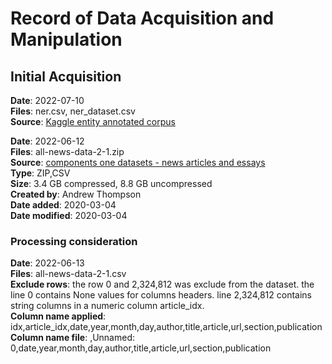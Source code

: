 # Record of Data Acquisition and Manipulation

## Initial Acquisition

**Date**: 2022-07-10<br/>
**Files**: ner.csv, ner_dataset.csv<br/>
**Source**: [Kaggle entity annotated corpus](https://www.kaggle.com/datasets/abhinavwalia95/entity-annotated-corpus)<br/>


**Date**: 2022-06-12<br/>
**Files**: all-news-data-2-1.zip<br/>
**Source**: [components one datasets - news articles and essays](https://components.one/datasets/all-the-news-2-news-articles-dataset/)<br/>
**Type**: ZIP,CSV<br/>
**Size**: 3.4 GB compressed, 8.8 GB uncompressed<br/>
**Created by**: Andrew Thompson<br/>
**Date added**: 2020-03-04<br/>
**Date modified**: 2020-03-04<br/>

### Processing consideration

**Date**: 2022-06-13<br/>
**Files**: all-news-data-2-1.csv<br/>
**Exclude rows**: the row 0 and 2,324,812 was exclude from the dataset. the line 0 contains None values for columns headers.
line 2,324,812 contains string columns in a numeric column article_idx.<br/>
**Column name applied**: idx,article_idx,date,year,month,day,author,title,article,url,section,publication<br/>
**Column name file**: ,Unnamed: 0,date,year,month,day,author,title,article,url,section,publication<br/>